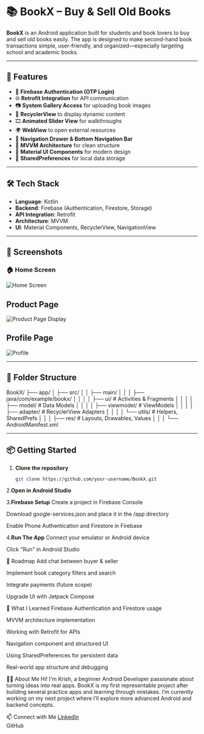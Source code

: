 # 📚 BookX – Buy & Sell Old Books

**BookX** is an Android application built for students and book lovers to buy and sell old books easily. The app is designed to make second-hand book transactions simple, user-friendly, and organized—especially targeting school and academic books.

---

## 🚀 Features

- 🔐 **Firebase Authentication (OTP Login)**
- 🌐 **Retrofit Integration** for API communication
- 📷 **System Gallery Access** for uploading book images
- 🔄 **RecyclerView** to display dynamic content
- 🎞️ **Animated Slider View** for walkthroughs
- 🌍 **WebView** to open external resources
- 🧭 **Navigation Drawer & Bottom Navigation Bar**
- 🧱 **MVVM Architecture** for clean structure
- 🎨 **Material UI Components** for modern design
- 💾 **SharedPreferences** for local data storage

---

## 🛠️ Tech Stack

- **Language**: Kotlin  
- **Backend**: Firebase (Authentication, Firestore, Storage)  
- **API Integration**: Retrofit  
- **Architecture**: MVVM  
- **UI**: Material Components, RecyclerView, NavigationView

---

## 📸 Screenshots

### 🏠 Home Screen
![Home Screen](screenshots/home_screen.png)
## Product Page
![Product Page Display](productdisplay)
## Profile Page
![Profile](profile)


---

## 📂 Folder Structure

BookX/
├── app/
│ ├── src/
│ │ ├── main/
│ │ │ ├── java/com/example/bookx/
│ │ │ │ ├── ui/ # Activities & Fragments
│ │ │ │ ├── model/ # Data Models
│ │ │ │ ├── viewmodel/ # ViewModels
│ │ │ │ ├── adapter/ # RecyclerView Adapters
│ │ │ │ └── utils/ # Helpers, SharedPrefs
│ │ │ ├── res/ # Layouts, Drawables, Values
│ │ │ └── AndroidManifest.xml


---

## 📦 Getting Started

1. **Clone the repository**
   ```bash
   git clone https://github.com/your-username/BookX.git

2.**Open in Android Studio**

3.**Firebase Setup**
Create a project in Firebase Console

Download google-services.json and place it in the /app directory

Enable Phone Authentication and Firestore in Firebase

4.**Run The App**
Connect your emulator or Android device

Click "Run" in Android Studio

📌 Roadmap
 Add chat between buyer & seller

 Implement book category filters and search

 Integrate payments (future scope)

 Upgrade UI with Jetpack Compose

🔮 What I Learned
Firebase Authentication and Firestore usage

MVVM architecture implementation

Working with Retrofit for APIs

Navigation component and structured UI

Using SharedPreferences for persistent data

Real-world app structure and debugging

👨‍💻 About Me
Hi! I'm Krish, a beginner Android Developer passionate about turning ideas into real apps. BookX is my first representable project after building several practice apps and learning through mistakes. I’m currently working on my next project where I’ll explore more advanced Android and backend concepts.

📫 Connect with Me
[LinkedIn](https://www.linkedin.com/in/krish-kumar-chaurasia-073a91310?utm_source=share&utm_campaign=share_via&utm_content=profile&utm_medium=android_app)  
GitHub

